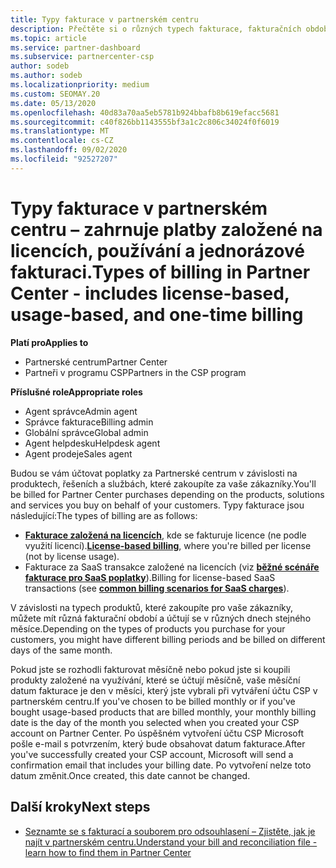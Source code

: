 ```yaml
---
title: Typy fakturace v partnerském centru
description: Přečtěte si o různých typech fakturace, fakturačních obdobích a fakturačních datech, která se můžou zobrazit v partnerském centru.
ms.topic: article
ms.service: partner-dashboard
ms.subservice: partnercenter-csp
author: sodeb
ms.author: sodeb
ms.localizationpriority: medium
ms.custom: SEOMAY.20
ms.date: 05/13/2020
ms.openlocfilehash: 40d83a70aa5eb5781b924bbafb8b619efacc5681
ms.sourcegitcommit: c40f826bb1143555bf3a1c2c806c34024f0f6019
ms.translationtype: MT
ms.contentlocale: cs-CZ
ms.lasthandoff: 09/02/2020
ms.locfileid: "92527207"
---
```

# <a name="types-of-billing-in-partner-center---includes-license-based-usage-based-and-one-time-billing"></a><span data-ttu-id="45572-103">Typy fakturace v partnerském centru – zahrnuje platby založené na licencích, používání a jednorázové fakturaci.</span><span class="sxs-lookup"><span data-stu-id="45572-103">Types of billing in Partner Center - includes license-based, usage-based, and one-time billing</span></span>

<span data-ttu-id="45572-104">**Platí pro**</span><span class="sxs-lookup"><span data-stu-id="45572-104">**Applies to**</span></span>

- <span data-ttu-id="45572-105">Partnerské centrum</span><span class="sxs-lookup"><span data-stu-id="45572-105">Partner Center</span></span>
- <span data-ttu-id="45572-106">Partneři v programu CSP</span><span class="sxs-lookup"><span data-stu-id="45572-106">Partners in the CSP program</span></span>

<span data-ttu-id="45572-107">**Příslušné role**</span><span class="sxs-lookup"><span data-stu-id="45572-107">**Appropriate roles**</span></span>

- <span data-ttu-id="45572-108">Agent správce</span><span class="sxs-lookup"><span data-stu-id="45572-108">Admin agent</span></span>
- <span data-ttu-id="45572-109">Správce fakturace</span><span class="sxs-lookup"><span data-stu-id="45572-109">Billing admin</span></span>
- <span data-ttu-id="45572-110">Globální správce</span><span class="sxs-lookup"><span data-stu-id="45572-110">Global admin</span></span>
- <span data-ttu-id="45572-111">Agent helpdesku</span><span class="sxs-lookup"><span data-stu-id="45572-111">Helpdesk agent</span></span>
- <span data-ttu-id="45572-112">Agent prodeje</span><span class="sxs-lookup"><span data-stu-id="45572-112">Sales agent</span></span>

<span data-ttu-id="45572-113">Budou se vám účtovat poplatky za Partnerské centrum v závislosti na produktech, řešeních a službách, které zakoupíte za vaše zákazníky.</span><span class="sxs-lookup"><span data-stu-id="45572-113">You'll be billed for Partner Center purchases depending on the products, solutions and services you buy on behalf of your customers.</span></span> <span data-ttu-id="45572-114">Typy fakturace jsou následující:</span><span class="sxs-lookup"><span data-stu-id="45572-114">The types of billing are as follows:</span></span>

- <span data-ttu-id="45572-115">[**Fakturace založená na licencích**](license-based-billing.md), kde se fakturuje licence (ne podle využití licencí).</span><span class="sxs-lookup"><span data-stu-id="45572-115">[**License-based billing**](license-based-billing.md), where you're billed per license (not by license usage).</span></span>
- <span data-ttu-id="45572-116">Fakturace za SaaS transakce založené na licencích (viz [**běžné scénáře fakturace pro SaaS poplatky**](common-billing-scenarios-saas.md)).</span><span class="sxs-lookup"><span data-stu-id="45572-116">Billing for license-based SaaS transactions (see [**common billing scenarios for SaaS charges**](common-billing-scenarios-saas.md)).</span></span>

<span data-ttu-id="45572-117">V závislosti na typech produktů, které zakoupíte pro vaše zákazníky, můžete mít různá fakturační období a účtují se v různých dnech stejného měsíce.</span><span class="sxs-lookup"><span data-stu-id="45572-117">Depending on the types of products you purchase for your customers, you might have different billing periods and be billed on different days of the same month.</span></span>

<span data-ttu-id="45572-118">Pokud jste se rozhodli fakturovat měsíčně nebo pokud jste si koupili produkty založené na využívání, které se účtují měsíčně, vaše měsíční datum fakturace je den v měsíci, který jste vybrali při vytváření účtu CSP v partnerském centru.</span><span class="sxs-lookup"><span data-stu-id="45572-118">If you've chosen to be billed monthly or if you've bought usage-based products that are billed monthly, your monthly billing date is the day of the month you selected when you created your CSP account on Partner Center.</span></span> <span data-ttu-id="45572-119">Po úspěšném vytvoření účtu CSP Microsoft pošle e-mail s potvrzením, který bude obsahovat datum fakturace.</span><span class="sxs-lookup"><span data-stu-id="45572-119">After you've successfully created your CSP account, Microsoft will send a confirmation email that includes your billing date.</span></span> <span data-ttu-id="45572-120">Po vytvoření nelze toto datum změnit.</span><span class="sxs-lookup"><span data-stu-id="45572-120">Once created, this date cannot be changed.</span></span>

## <a name="next-steps"></a><span data-ttu-id="45572-121">Další kroky</span><span class="sxs-lookup"><span data-stu-id="45572-121">Next steps</span></span>

- [<span data-ttu-id="45572-122">Seznamte se s fakturací a souborem pro odsouhlasení – Zjistěte, jak je najít v partnerském centru.</span><span class="sxs-lookup"><span data-stu-id="45572-122">Understand your bill and reconciliation file - learn how to find them in Partner Center</span></span>](read-your-bill.md)